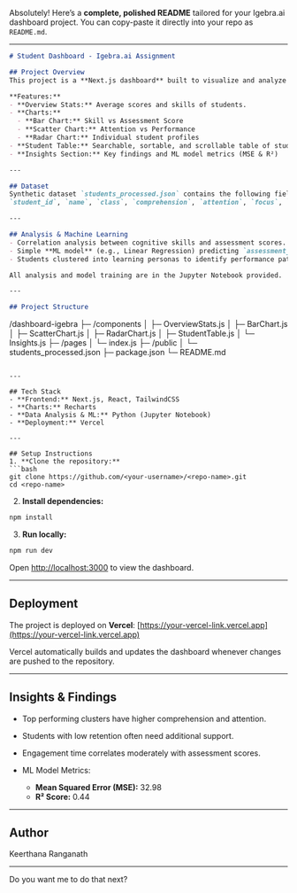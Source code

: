 Absolutely! Here’s a **complete, polished README** tailored for your Igebra.ai dashboard project. You can copy-paste it directly into your repo as `README.md`.

---

```markdown
# Student Dashboard - Igebra.ai Assignment

## Project Overview
This project is a **Next.js dashboard** built to visualize and analyze a synthetic student dataset. It provides insights into students’ cognitive skills, assessment scores, and engagement patterns.

**Features:**
- **Overview Stats:** Average scores and skills of students.  
- **Charts:**
  - **Bar Chart:** Skill vs Assessment Score  
  - **Scatter Chart:** Attention vs Performance  
  - **Radar Chart:** Individual student profiles  
- **Student Table:** Searchable, sortable, and scrollable table of student data  
- **Insights Section:** Key findings and ML model metrics (MSE & R²)  

---

## Dataset
Synthetic dataset `students_processed.json` contains the following fields:  
`student_id`, `name`, `class`, `comprehension`, `attention`, `focus`, `retention`, `assessment_score`, `engagement_time`.

---

## Analysis & Machine Learning
- Correlation analysis between cognitive skills and assessment scores.
- Simple **ML model** (e.g., Linear Regression) predicting `assessment_score`.
- Students clustered into learning personas to identify performance patterns.

All analysis and model training are in the Jupyter Notebook provided.

---

## Project Structure
```

/dashboard-igebra
├─ /components
│   ├─ OverviewStats.js
│   ├─ BarChart.js
│   ├─ ScatterChart.js
│   ├─ RadarChart.js
│   ├─ StudentTable.js
│   └─ Insights.js
├─ /pages
│   └─ index.js
├─ /public
│   └─ students\_processed.json
├─ package.json
└─ README.md

````

---

## Tech Stack
- **Frontend:** Next.js, React, TailwindCSS  
- **Charts:** Recharts  
- **Data Analysis & ML:** Python (Jupyter Notebook)  
- **Deployment:** Vercel  

---

## Setup Instructions
1. **Clone the repository:**
```bash
git clone https://github.com/<your-username>/<repo-name>.git
cd <repo-name>
````

2. **Install dependencies:**

```bash
npm install
```

3. **Run locally:**

```bash
npm run dev
```

Open [http://localhost:3000](http://localhost:3000) to view the dashboard.

---

## Deployment

The project is deployed on **Vercel**:
[https://your-vercel-link.vercel.app](https://your-vercel-link.vercel.app)

Vercel automatically builds and updates the dashboard whenever changes are pushed to the repository.

---

## Insights & Findings

* Top performing clusters have higher comprehension and attention.
* Students with low retention often need additional support.
* Engagement time correlates moderately with assessment scores.
* ML Model Metrics:

  * **Mean Squared Error (MSE):** 32.98
  * **R² Score:** 0.44

---

## Author

Keerthana Ranganath

---

  

Do you want me to do that next?
```
